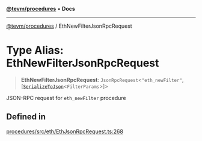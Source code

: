 [**@tevm/procedures**](../README.md) • **Docs**

***

[@tevm/procedures](../globals.md) / EthNewFilterJsonRpcRequest

# Type Alias: EthNewFilterJsonRpcRequest

> **EthNewFilterJsonRpcRequest**: `JsonRpcRequest`\<`"eth_newFilter"`, [[`SerializeToJson`](SerializeToJson.md)\<`FilterParams`\>]\>

JSON-RPC request for `eth_newFilter` procedure

## Defined in

[procedures/src/eth/EthJsonRpcRequest.ts:268](https://github.com/evmts/tevm-monorepo/blob/main/packages/procedures/src/eth/EthJsonRpcRequest.ts#L268)
